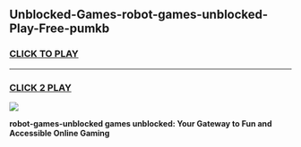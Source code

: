 
## Unblocked-Games-robot-games-unblocked-Play-Free-pumkb
<h3>
<a href="https://premium76.site?title=robot-games-unblocked&ref=18A1">CLICK TO PLAY</a></h3>
<hr>

<h3>
<a href="https://premium76.site?title=robot-games-unblocked&ref=18A1">CLICK 2 PLAY</a>
  
</h3>

<a href="https://premium76.site?title=robot-games-unblocked&ref=18A1"><img src="https://clearcache.store/games.png"></a>


**robot-games-unblocked games unblocked: Your Gateway to Fun and Accessible Online Gaming**
